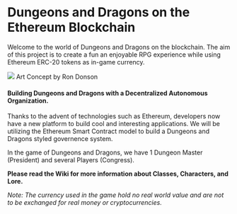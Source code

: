 # Dungeons and Dragons on the Ethereum Blockchain 
Welcome to the world of Dungeons and Dragons on the blockchain. The aim of this project is to create a fun an enjoyable RPG experience 
while using Ethereum ERC-20 tokens as in-game currency. 

![](https://i.imgur.com/urKnMPj.png)
Art Concept by Ron Donson 

#### Building Dungeons and Dragons with a Decentralized Autonomous Organization. 
Thanks to the advent of technologies such as Ethereum, developers now have a new platform to build cool and interesting applications. We will be utilizing the Ethereum Smart Contract model to build a Dungeons and Dragons styled governence system. 

In the game of Dungeons and Dragons, we have 1 Dungeon Master (President) and several Players (Congress). 

<b> Please read the Wiki for more information about Classes, Characters, and Lore.</b>

<i> Note: The currency used in the game hold no real world value and are not to be exchanged for real money or cryptocurrencies. </i>

